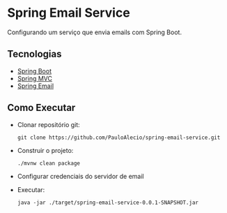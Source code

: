 #  Spring Email Service


Configurando um serviço que envia emails com Spring Boot.

## Tecnologias
 
- [Spring Boot](https://spring.io/projects/spring-boot)
- [Spring MVC](https://docs.spring.io/spring-framework/reference/web/webmvc.html)
- [Spring Email](https://docs.spring.io/spring-framework/reference/integration/email.html)

## Como Executar

- Clonar repositório git:
  ```
  git clone https://github.com/PauloAlecio/spring-email-service.git
  ```

- Construir o projeto:
  ```
  ./mvnw clean package
  ```

- Configurar credenciais do servidor de email

- Executar:
  ```
  java -jar ./target/spring-email-service-0.0.1-SNAPSHOT.jar
  ```
